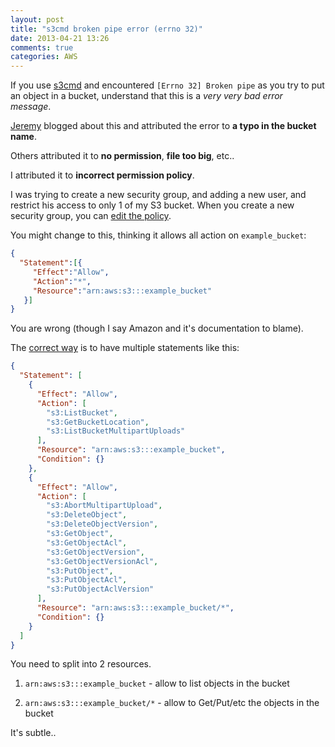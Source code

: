 ```yaml
---
layout: post
title: "s3cmd broken pipe error (errno 32)"
date: 2013-04-21 13:26
comments: true
categories: AWS
---
```


If you use [s3cmd](http://s3tools.org/s3cmd) and encountered `[Errno 32] Broken pipe` as you try to put an object in a bucket, understand that this is a _very very bad error message_.

[Jeremy](http://jeremyshapiro.com/blog/2011/02/errno-32-broken-pipe-in-s3cmd/) blogged about this and attributed the error to **a typo in the bucket name**.

Others attributed it to **no permission**, **file too big**, etc..

I attributed it to **incorrect permission policy**.

<!-- more -->

I was trying to create a new security group, and adding a new user, and restrict his access to only 1 of my S3 bucket. When you create a new security group, you can [edit the policy](http://docs.aws.amazon.com/IAM/latest/UserGuide/PoliciesOverview.html).

You might change to this, thinking it allows all action on `example_bucket`:

```json WRONG Policy
{
  "Statement":[{
     "Effect":"Allow",
     "Action":"*",
     "Resource":"arn:aws:s3:::example_bucket"
   }]
}
```

You are wrong (though I say Amazon and it's documentation to blame).

The [correct way](http://stackoverflow.com/a/6955864/242682) is to have multiple statements like this:

```json Correct Policy
{
  "Statement": [
    {
      "Effect": "Allow",
      "Action": [
        "s3:ListBucket",
        "s3:GetBucketLocation",
        "s3:ListBucketMultipartUploads"
      ],
      "Resource": "arn:aws:s3:::example_bucket",
      "Condition": {}
    },
    {
      "Effect": "Allow",
      "Action": [
        "s3:AbortMultipartUpload",
        "s3:DeleteObject",
        "s3:DeleteObjectVersion",
        "s3:GetObject",
        "s3:GetObjectAcl",
        "s3:GetObjectVersion",
        "s3:GetObjectVersionAcl",
        "s3:PutObject",
        "s3:PutObjectAcl",
        "s3:PutObjectAclVersion"
      ],
      "Resource": "arn:aws:s3:::example_bucket/*",
      "Condition": {}
    }
  ]
}
```

You need to split into 2 resources.

1. `arn:aws:s3:::example_bucket` - allow to list objects in the bucket

2. `arn:aws:s3:::example_bucket/*` - allow to Get/Put/etc the objects in the bucket

It's subtle..

